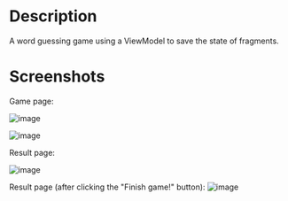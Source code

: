 # Description
A word guessing game using a ViewModel to save the state of fragments.

# Screenshots
Game page:

![image](https://github.com/user-attachments/assets/46ca4688-c173-449f-a3e4-8b23a223e9eb)

![image](https://github.com/user-attachments/assets/f4ababf8-b88e-4202-82bd-a6d2cf8a15ae)

Result page:

![image](https://github.com/user-attachments/assets/a9c2236e-b7c1-4c3d-b850-9a3eac709a1c)

Result page (after clicking the "Finish game!" button):
![image](https://github.com/user-attachments/assets/fea7eca6-0f2f-49ff-9308-dc5ac1d603bb)
